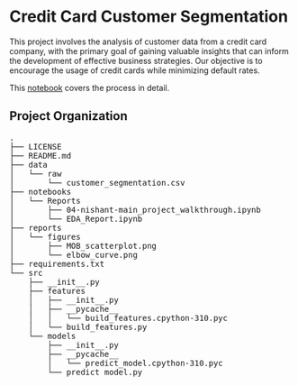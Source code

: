 Credit Card Customer Segmentation
==============================

This project involves the analysis of customer data from a credit card company, with the primary goal of gaining valuable insights that can inform the development of effective business strategies. Our objective is to encourage the usage of credit cards while minimizing default rates.

This [notebook](https://nbviewer.org/github/nis-23/Customer-Segmentation/blob/main/notebooks/Reports/04-nishant-main_project_walkthrough.ipynb#learning-iteration) covers the process in detail. 


## Project Organization

<pre>
.
├── LICENSE 
├── README.md
├── data
│   └── raw
│       └── customer_segmentation.csv
├── notebooks
│   └── Reports
│       ├── 04-nishant-main_project_walkthrough.ipynb
│       └── EDA_Report.ipynb
├── reports
│   └── figures
│       ├── MOB_scatterplot.png
│       └── elbow_curve.png
├── requirements.txt
└── src
    ├── __init__.py
    ├── features
    │   ├── __init__.py
    │   ├── __pycache__
    │   │   └── build_features.cpython-310.pyc
    │   └── build_features.py
    └── models
        ├── __init__.py
        ├── __pycache__
        │   └── predict_model.cpython-310.pyc
        └── predict_model.py
</pre>




